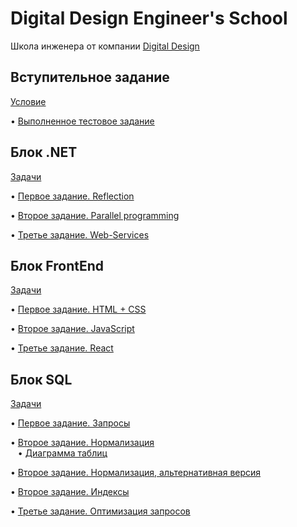 # Digital Design Engineer's School

Школа инженера от компании [Digital Design](https://digdes.ru/it-university/shkola-inzhenera)


## Вступительное задание 
[Условие](https://docs.google.com/document/d/1IbihFMFaPLuBVJeAeonxhiogJ1ll447q/edit#heading=h.gjdgxs)

• [Выполненное тестовое задание](https://github.com/Escaper2/DigitalDesign-Engineer-School/tree/master/TextAnalyzer/TextAnalyzer)

## Блок .NET

[Задачи](https://docs.google.com/document/d/1zQWboO4BlXubMX-Ic_V9HX8e7aNG8Z48/edit?usp=sharing&ouid=108138686845824193994&rtpof=true&sd=true)

• [Первое задание. Reflection](https://github.com/Escaper2/DigitalDesign-Engineer-School/edit/master/README.md)

• [Второе задание. Parallel programming](https://github.com/Escaper2/DigitalDesign-Engineer-School/tree/master/TextAnalyzer/SecondTask)

• [Третье задание. Web-Services](https://github.com/Escaper2/DigitalDesign-Engineer-School/tree/master/TextAnalyzer/ThirdTask)

## Блок FrontEnd

[Задачи](https://docs.google.com/document/d/1ss9NCrRyuNK-B3qJXlKmO8t04G6bOpHj/edit?usp=sharing&ouid=108138686845824193994&rtpof=true&sd=true)

• [Первое задание. HTML + CSS](https://github.com/Escaper2/DigitalDesign-Engineer-School/tree/master/DigitalDesign.Frontend/FirstTask)

• [Второе задание. JavaScript](https://github.com/Escaper2/DigitalDesign-Engineer-School/tree/master/DigitalDesign.Frontend/SecondTask)

• [Третье задание. React](https://github.com/Escaper2/DigitalDesign-Engineer-School/tree/master/DigitalDesign.Frontend/ThirdTask)

## Блок SQL

[Задачи](https://docs.google.com/document/d/1_oguV5uQfBG9Q1bgQYI2EP12yx0sDE2i/edit?usp=sharing&ouid=108138686845824193994&rtpof=true&sd=true)

• [Первое задание. Запросы](https://github.com/Escaper2/DigitalDesign-Engineer-School/blob/master/DigitalDesign.SQL/FirstTask.sql)

• [Второе задание. Нормализация](https://github.com/Escaper2/DigitalDesign-Engineer-School/blob/master/DigitalDesign.SQL/SecondTask/SecondTask.sql)  
 &nbsp;&nbsp;&nbsp;• [Диаграмма таблиц](https://github.com/Escaper2/DigitalDesign-Engineer-School/blob/master/DigitalDesign.SQL/SecondTask/SecondTaskDiagram.jpg)

• [Второе задание. Нормализация, альтернативная версия](https://github.com/Escaper2/DigitalDesign-Engineer-School/blob/master/DigitalDesign.SQL/SecondTask/AlternativeSecondTask.sql)

• [Второе задание. Индексы](https://github.com/Escaper2/DigitalDesign-Engineer-School/blob/master/DigitalDesign.SQL/SecondTask/IndexesTask.docx)

• [Третье задание. Оптимизация запросов](https://github.com/Escaper2/DigitalDesign-Engineer-School/blob/master/DigitalDesign.SQL/ThirdTask.sql)


